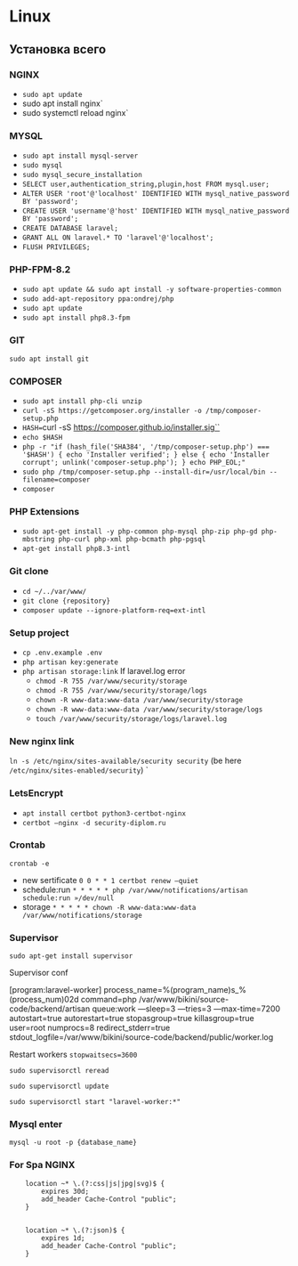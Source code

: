 # Linux

## Установка всего

### NGINX
- `sudo apt update`
- sudo apt install nginx`
- sudo systemctl reload nginx`

### MYSQL
- `sudo apt install mysql-server`
- `sudo mysql`
- `sudo mysql_secure_installation`
- `SELECT user,authentication_string,plugin,host FROM mysql.user;`
- `ALTER USER 'root'@'localhost' IDENTIFIED WITH mysql_native_password BY 'password';`
- `CREATE USER 'username'@'host' IDENTIFIED WITH mysql_native_password BY 'password';`
- `CREATE DATABASE laravel;`
- `GRANT ALL ON laravel.* TO 'laravel'@'localhost';`
- `FLUSH PRIVILEGES;`

### PHP-FPM-8.2
- `sudo apt update && sudo apt install -y software-properties-common`
- `sudo add-apt-repository ppa:ondrej/php`
- `sudo apt update`
- `sudo apt install php8.3-fpm`

 ### GIT
 `sudo apt install git`

 ### COMPOSER
- `sudo apt install php-cli unzip`
- `curl -sS https://getcomposer.org/installer -o /tmp/composer-setup.php`
- `HASH=`curl -sS https://composer.github.io/installer.sig``
- `echo $HASH`
- `php -r "if (hash_file('SHA384', '/tmp/composer-setup.php') === '$HASH') { echo 'Installer verified'; } else { echo 'Installer corrupt'; unlink('composer-setup.php'); } echo PHP_EOL;"`
- `sudo php /tmp/composer-setup.php --install-dir=/usr/local/bin --filename=composer`
- `composer`


 ### PHP Extensions
- `sudo apt-get install -y php-common php-mysql php-zip php-gd php-mbstring php-curl php-xml php-bcmath php-pgsql`
- `apt-get install php8.3-intl`

 ### Git clone
 - `cd ~/../var/www/`
 - `git clone {repository}`
 - `composer update --ignore-platform-req=ext-intl `

 ### Setup project
 - `cp .env.example .env`
 - `php artisan key:generate`
 - `php artisan storage:link`
   If laravel.log error
   - `chmod -R 755 /var/www/security/storage`
   - `chmod -R 755 /var/www/security/storage/logs`
   - `chown -R www-data:www-data /var/www/security/storage`
   - `chown -R www-data:www-data /var/www/security/storage/logs`
   - `touch /var/www/security/storage/logs/laravel.log`

### New nginx link
`ln -s /etc/nginx/sites-available/security security` (be here `/etc/nginx/sites-enabled/security`) `

### LetsEncrypt
- `apt install certbot python3-certbot-nginx`
- `certbot —nginx -d security-diplom.ru`

### Crontab 
`crontab -e`

- new sertificate `0 0 * * 1 certbot renew —quiet ` 
- schedule:run `* * * * * php /var/www/notifications/artisan schedule:run »/dev/null`
- storage `* * * * * chown -R www-data:www-data /var/www/notifications/storage`

### Supervisor
`sudo apt-get install supervisor`

Supervisor conf 

 [program:laravel-worker]
 process_name=%(program_name)s_%(process_num)02d
 command=php /var/www/bikini/source-code/backend/artisan queue:work —sleep=3 —tries=3 —max-time=7200
 autostart=true
 autorestart=true
 stopasgroup=true
 killasgroup=true
 user=root
 numprocs=8
 redirect_stderr=true
 stdout_logfile=/var/www/bikini/source-code/backend/public/worker.log

Restart workers 
`stopwaitsecs=3600`

`sudo supervisorctl reread`

`sudo supervisorctl update`

`sudo supervisorctl start "laravel-worker:*"`

### Mysql enter
`mysql -u root -p {database_name}`

### For Spa NGINX

        location ~* \.(?:css|js|jpg|svg)$ {
            expires 30d;
            add_header Cache-Control "public";
        }


        location ~* \.(?:json)$ {
            expires 1d;
            add_header Cache-Control "public";
        }

